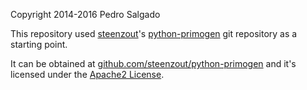 Copyright 2014-2016 Pedro Salgado

This repository used
[steenzout][steenzout]'s [python-primogen][repo]
git repository as a starting point.

It can be obtained at [github.com/steenzout/python-primogen][repo] and
it's licensed under the [Apache2 License][license].


[license]:  https://github.com/steenzout/python-primogen/blob/master/LICENSE    "License"
[repo]: https://github.com/steenzout/python-primogen    "python-primogen"
[steenzout]: https://github.com/steenzout/    "steenzout"
